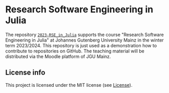 # Research Software Engineering in Julia

The repository [`2023-RSE_in_Julia`](https://github.com/ranocha/2023-RSE_in_Julia)
supports the course "Research Software Engineering in Julia"
at Johannes Gutenberg University Mainz in the winter term 2023/2024.
This repository is just used as a demonstration how to contribute to
repositories on GitHub. The teaching material will be distributed via
the Moodle platform of JGU Mainz.


## License info

This project is licensed under the MIT license (see [License](@ref)).
